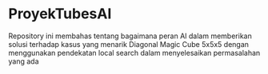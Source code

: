 # ProyekTubesAI
Repository ini membahas tentang bagaimana peran AI dalam memberikan solusi terhadap kasus yang menarik Diagonal Magic Cube 5x5x5 dengan menggunakan pendekatan local search dalam menyelesaikan permasalahan yang ada